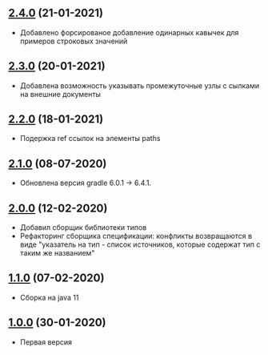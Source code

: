 ## [2.4.0](https://bitbucket.yamoney.ru/projects/BACKEND-TOOLS/repos/openapi-spec-bundler/pull-requests/4) (21-01-2021)

* Добавлено форсированое добавление одинарных кавычек для примеров строковых значений

## [2.3.0](https://bitbucket.yamoney.ru/projects/BACKEND-TOOLS/repos/openapi-spec-bundler/pull-requests/3) (20-01-2021)

* Добавлена возможность указывать промежуточные узлы с сылками на внешние документы

## [2.2.0](https://bitbucket.yamoney.ru/projects/BACKEND-TOOLS/repos/openapi-spec-bundler/pull-requests/2) (18-01-2021)

* Подержка ref ссылок на элементы paths

## [2.1.0](https://bitbucket.yamoney.ru/projects/BACKEND-TOOLS/repos/openapi-spec-bundler/pull-requests/1) (08-07-2020)

* Обновлена версия gradle 6.0.1 -> 6.4.1.

## [2.0.0]() (12-02-2020)

* Добавил сборщик библиотеки типов
* Рефакторинг сборщика спецификации: конфликты возвращаются в виде "указатель на тип - список источников, которые содержат тип с таким
же названием"

## [1.1.0]() (07-02-2020)

* Сборка на java 11

## [1.0.0]() (30-01-2020)

* Первая версия